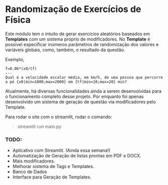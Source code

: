 
# Randomização de Exercícios de Física

Este módulo tem o intuito de gerar exercícios aleatórios baseados em **Templates** com um sistema próprio de modificadores.
No **Template** é possível especificar inúmeros parâmetros de randomização dos valores e variáveis globais, como, também, 
o resultado da questão.

Exemplo,

    f=0.06*(x0/tf)
    ---
    Qual é a velocidade escalar média, em km/h, de uma pessoa que percorre a pé {x0|min=1000;max=2000} em {tf|min=10;max=20} min?


Atualmente, há diversas funcionalidades ainda a serem desenvolvidas para o funcionamento completo desse projeto. Por 
enquanto foi apenas desenvolvido um sistema de geração de questão via modificadores pelo Template.

Para rodar o site com o streamlit, rodar o comando:
> streamlit run main.py

### TODO:
- Aplicativo com Streamlit. (Ainda essa semana!)
- Automatização de Geração de listas prontas em PDF e DOCX.
- Mais modificadores.
- Melhorar sistema de Tags e Templates.
- Banco de Dados
- Interface para Geração de Templates.
